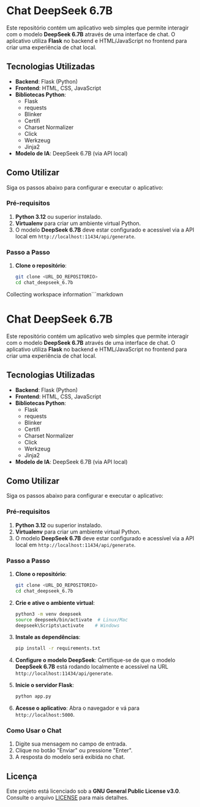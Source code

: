 # Chat DeepSeek 6.7B

Este repositório contém um aplicativo web simples que permite interagir com o modelo **DeepSeek 6.7B** através de uma interface de chat. O aplicativo utiliza **Flask** no backend e HTML/JavaScript no frontend para criar uma experiência de chat local.

## Tecnologias Utilizadas

- **Backend**: Flask (Python)
- **Frontend**: HTML, CSS, JavaScript
- **Bibliotecas Python**:
  - Flask
  - requests
  - Blinker
  - Certifi
  - Charset Normalizer
  - Click
  - Werkzeug
  - Jinja2
- **Modelo de IA**: DeepSeek 6.7B (via API local)

## Como Utilizar

Siga os passos abaixo para configurar e executar o aplicativo:

### Pré-requisitos

1. **Python 3.12** ou superior instalado.
2. **Virtualenv** para criar um ambiente virtual Python.
3. O modelo **DeepSeek 6.7B** deve estar configurado e acessível via a API local em `http://localhost:11434/api/generate`.

### Passo a Passo

1. **Clone o repositório**:
   ```bash
   git clone <URL_DO_REPOSITORIO>
   cd chat_deepseek_6.7b

Collecting workspace information```markdown
# Chat DeepSeek 6.7B

Este repositório contém um aplicativo web simples que permite interagir com o modelo **DeepSeek 6.7B** através de uma interface de chat. O aplicativo utiliza **Flask** no backend e HTML/JavaScript no frontend para criar uma experiência de chat local.

## Tecnologias Utilizadas

- **Backend**: Flask (Python)
- **Frontend**: HTML, CSS, JavaScript
- **Bibliotecas Python**:
  - Flask
  - requests
  - Blinker
  - Certifi
  - Charset Normalizer
  - Click
  - Werkzeug
  - Jinja2
- **Modelo de IA**: DeepSeek 6.7B (via API local)

## Como Utilizar

Siga os passos abaixo para configurar e executar o aplicativo:

### Pré-requisitos

1. **Python 3.12** ou superior instalado.
2. **Virtualenv** para criar um ambiente virtual Python.
3. O modelo **DeepSeek 6.7B** deve estar configurado e acessível via a API local em `http://localhost:11434/api/generate`.

### Passo a Passo

1. **Clone o repositório**:
   ```bash
   git clone <URL_DO_REPOSITORIO>
   cd chat_deepseek_6.7b
   ```

2. **Crie e ative o ambiente virtual**:
   ```bash
   python3 -m venv deepseek
   source deepseek/bin/activate  # Linux/Mac
   deepseek\Scripts\activate    # Windows
   ```

3. **Instale as dependências**:
   ```bash
   pip install -r requirements.txt
   ```

4. **Configure o modelo DeepSeek**:
   Certifique-se de que o modelo **DeepSeek 6.7B** está rodando localmente e acessível na URL `http://localhost:11434/api/generate`.

5. **Inicie o servidor Flask**:
   ```bash
   python app.py
   ```

6. **Acesse o aplicativo**:
   Abra o navegador e vá para `http://localhost:5000`.

### Como Usar o Chat

1. Digite sua mensagem no campo de entrada.
2. Clique no botão "Enviar" ou pressione "Enter".
3. A resposta do modelo será exibida no chat.

## Licença

Este projeto está licenciado sob a **GNU General Public License v3.0**. Consulte o arquivo [LICENSE](LICENSE) para mais detalhes.
```